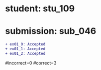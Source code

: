 # student: stu_109
# submission: sub_046

```diff
+ ex01_0: Accepted
+ ex01_1: Accepted
+ ex01_2: Accepted
```
#incorrect=0
#correct=3
